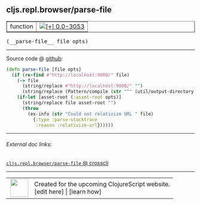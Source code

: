 ## cljs.repl.browser/parse-file



 <table border="1">
<tr>
<td>function</td>
<td><a href="https://github.com/cljsinfo/cljs-api-docs/tree/0.0-3053"><img valign="middle" alt="[+] 0.0-3053" title="Added in 0.0-3053" src="https://img.shields.io/badge/+-0.0--3053-lightgrey.svg"></a> </td>
</tr>
</table>


 <samp>
(__parse-file__ file opts)<br>
</samp>

---







Source code @ [github](https://github.com/clojure/clojurescript/blob/r3196/src/clj/cljs/repl/browser.clj#L216-L226):

```clj
(defn parse-file [file opts]
  (if (re-find #"http://localhost:9000/" file)
    (-> file
      (string/replace #"http://localhost:9000/" "")
      (string/replace (Pattern/compile (str "^" (util/output-directory opts) "/")) ""))
    (if-let [asset-root (:asset-root opts)]
      (string/replace file asset-root "")
      (throw
        (ex-info (str "Could not relativize URL " file)
          {:type :parse-stacktrace
           :reason :relativize-url})))))
```

<!--
Repo - tag - source tree - lines:

 <pre>
clojurescript @ r3196
└── src
    └── clj
        └── cljs
            └── repl
                └── <ins>[browser.clj:216-226](https://github.com/clojure/clojurescript/blob/r3196/src/clj/cljs/repl/browser.clj#L216-L226)</ins>
</pre>

-->

---



###### External doc links:

[`cljs.repl.browser/parse-file` @ crossclj](http://crossclj.info/fun/cljs.repl.browser/parse-file.html)<br>

---

 <table>
<tr><td>
<img valign="middle" align="right" width="48px" src="http://i.imgur.com/Hi20huC.png">
</td><td>
Created for the upcoming ClojureScript website.<br>
[edit here] | [learn how]
</td></tr></table>

[edit here]:https://github.com/cljsinfo/cljs-api-docs/blob/master/cljsdoc/cljs.repl.browser_parse-file.cljsdoc
[learn how]:https://github.com/cljsinfo/cljs-api-docs/wiki/cljsdoc-files

<!--

This information was too distracting to show to readers, but I'll leave it
commented here since it is helpful to:

- pretty-print the data used to generate this document
- and show how to retrieve that data



The API data for this symbol:

```clj
{:ns "cljs.repl.browser",
 :name "parse-file",
 :type "function",
 :signature ["[file opts]"],
 :source {:code "(defn parse-file [file opts]\n  (if (re-find #\"http://localhost:9000/\" file)\n    (-> file\n      (string/replace #\"http://localhost:9000/\" \"\")\n      (string/replace (Pattern/compile (str \"^\" (util/output-directory opts) \"/\")) \"\"))\n    (if-let [asset-root (:asset-root opts)]\n      (string/replace file asset-root \"\")\n      (throw\n        (ex-info (str \"Could not relativize URL \" file)\n          {:type :parse-stacktrace\n           :reason :relativize-url})))))",
          :title "Source code",
          :repo "clojurescript",
          :tag "r3196",
          :filename "src/clj/cljs/repl/browser.clj",
          :lines [216 226]},
 :full-name "cljs.repl.browser/parse-file",
 :full-name-encode "cljs.repl.browser_parse-file",
 :history [["+" "0.0-3053"]]}

```

Retrieve the API data for this symbol:

```clj
;; from Clojure REPL
(require '[clojure.edn :as edn])
(-> (slurp "https://raw.githubusercontent.com/cljsinfo/cljs-api-docs/catalog/cljs-api.edn")
    (edn/read-string)
    (get-in [:symbols "cljs.repl.browser/parse-file"]))
```

-->
